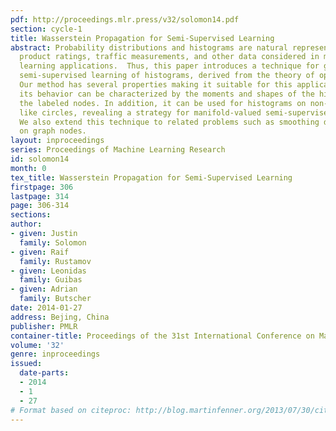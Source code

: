 ```yaml
---
pdf: http://proceedings.mlr.press/v32/solomon14.pdf
section: cycle-1
title: Wasserstein Propagation for Semi-Supervised Learning
abstract: Probability distributions and histograms are natural representations for
  product ratings, traffic measurements, and other data considered in many machine
  learning applications.  Thus, this paper introduces a technique for graph-based
  semi-supervised learning of histograms, derived from the theory of optimal transportation.
  Our method has several properties making it suitable for this application; in particular,
  its behavior can be characterized by the moments and shapes of the histograms at
  the labeled nodes. In addition, it can be used for histograms on non-standard domains
  like circles, revealing a strategy for manifold-valued semi-supervised learning.
  We also extend this technique to related problems such as smoothing distributions
  on graph nodes.
layout: inproceedings
series: Proceedings of Machine Learning Research
id: solomon14
month: 0
tex_title: Wasserstein Propagation for Semi-Supervised Learning
firstpage: 306
lastpage: 314
page: 306-314
sections: 
author:
- given: Justin
  family: Solomon
- given: Raif
  family: Rustamov
- given: Leonidas
  family: Guibas
- given: Adrian
  family: Butscher
date: 2014-01-27
address: Bejing, China
publisher: PMLR
container-title: Proceedings of the 31st International Conference on Machine Learning
volume: '32'
genre: inproceedings
issued:
  date-parts:
  - 2014
  - 1
  - 27
# Format based on citeproc: http://blog.martinfenner.org/2013/07/30/citeproc-yaml-for-bibliographies/
---
```

